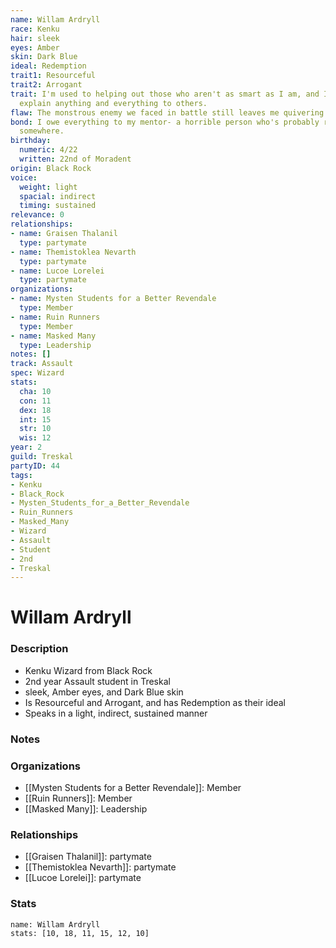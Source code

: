 ```yaml
---
name: Willam Ardryll
race: Kenku
hair: sleek
eyes: Amber
skin: Dark Blue
ideal: Redemption
trait1: Resourceful
trait2: Arrogant
trait: I'm used to helping out those who aren't as smart as I am, and I patiently
  explain anything and everything to others.
flaw: The monstrous enemy we faced in battle still leaves me quivering with fear.
bond: I owe everything to my mentor- a horrible person who's probably rotting in jail
  somewhere.
birthday:
  numeric: 4/22
  written: 22nd of Moradent
origin: Black Rock
voice:
  weight: light
  spacial: indirect
  timing: sustained
relevance: 0
relationships:
- name: Graisen Thalanil
  type: partymate
- name: Themistoklea Nevarth
  type: partymate
- name: Lucoe Lorelei
  type: partymate
organizations:
- name: Mysten Students for a Better Revendale
  type: Member
- name: Ruin Runners
  type: Member
- name: Masked Many
  type: Leadership
notes: []
track: Assault
spec: Wizard
stats:
  cha: 10
  con: 11
  dex: 18
  int: 15
  str: 10
  wis: 12
year: 2
guild: Treskal
partyID: 44
tags:
- Kenku
- Black_Rock
- Mysten_Students_for_a_Better_Revendale
- Ruin_Runners
- Masked_Many
- Wizard
- Assault
- Student
- 2nd
- Treskal
---
```

# Willam Ardryll
### Description
- Kenku Wizard from Black Rock
- 2nd year Assault student in Treskal
- sleek, Amber eyes, and Dark Blue skin
- Is Resourceful and Arrogant, and has Redemption as their ideal
- Speaks in a light, indirect, sustained manner

### Notes

### Organizations
- [[Mysten Students for a Better Revendale]]: Member
- [[Ruin Runners]]: Member
- [[Masked Many]]: Leadership

### Relationships
- [[Graisen Thalanil]]: partymate
- [[Themistoklea Nevarth]]: partymate
- [[Lucoe Lorelei]]: partymate

### Stats
```statblock
name: Willam Ardryll
stats: [10, 18, 11, 15, 12, 10]
```
